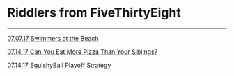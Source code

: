 # Riddlers from FiveThirtyEight
*** 

[07.07.17 Swimmers at the Beach](http://nbviewer.jupyter.org/github/chrisketelsen/riddlers/blob/master/July7_2017RiddlerExpress.ipynb)

[07.14.17 Can You Eat More Pizza Than Your Siblings?](http://nbviewer.jupyter.org/github/chrisketelsen/riddlers/blob/master/July14_2017RiddlerExpress.ipynb)

[07.14.17 SquishyBall Playoff Strategy](http://nbviewer.jupyter.org/github/chrisketelsen/riddlers/blob/master/July14_2017RiddlerClassic.ipynb)


